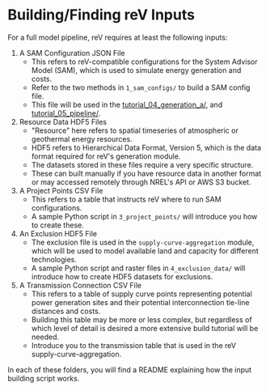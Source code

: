 # Building/Finding reV Inputs



For a full model pipeline, reV requires at least the following inputs: 

1) A SAM Configuration JSON File
    - This refers to reV-compatible configurations for the System Advisor Model (SAM), which is used to simulate energy generation and costs.
    - Refer to the two methods in `1_sam_configs/` to build a SAM config file.
    - This file will be used in the [tutorial_04_generation_a/](../tutorial_04_generation_a/), and [tutorial_05_pipeline/](../tutorial_05_pipeline/). 
3) Resource Data HDF5 Files
    - "Resource" here refers to spatial timeseries of atmospheric or geothermal energy resources.
    - HDF5 refers to Hierarchical Data Format, Version 5, which is the data format required for reV's generation module.
    - The datasets stored in these files require a very specific structure.
    - These can built manually if you have resource data in another format or may accessed remotely through NREL's API or AWS S3 bucket.
5) A Project Points CSV File
    - This refers to a table that instructs reV where to run SAM configurations.
    - A sample Python script in `3_project_points/` will introduce you how to create these.
7) An Exclusion HDF5 File
    - The exclusion file is used in the `supply-curve-aggregation` module, which will be used to model available land and capacity for different technologies.
    - A sample Python script and raster files in `4_exclusion_data/` will introduce how to create HDF5 datasets for exclusions. 
8) A Transmission Connection CSV File
    - This refers to a table of supply curve points representing potential power generation sites and their potential interconnection tie-line distances and costs.
    - Building this table may be more or less complex, but regardless of which level of detail is desired a more extensive build tutorial will be needed.
    - Introduce you to the transmission table that is used in the reV supply-curve-aggregation. 

In each of these folders, you will find a README explaining how the input building script works.
